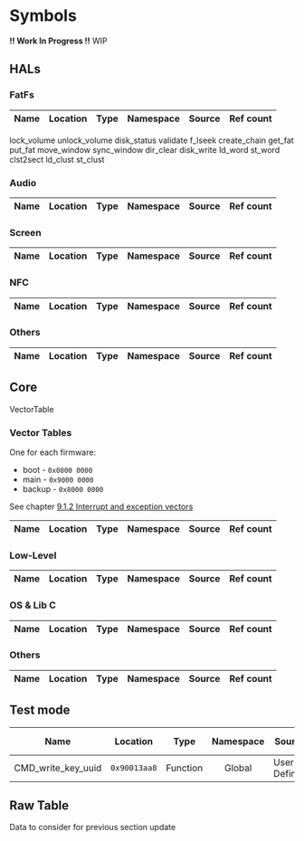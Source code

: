 
# Symbols

**!! Work In Progress !!**
WIP

## HALs

### FatFs
| Name | Location | Type | Namespace | Source | Ref count |
| --- | --- | --- | :---: | --- | ---: |
lock_volume
unlock_volume
disk_status
validate
f_lseek
create_chain
get_fat
put_fat
move_window
sync_window
dir_clear
disk_write
ld_word
st_word
clst2sect
ld_clust
st_clust



### Audio
| Name | Location | Type | Namespace | Source | Ref count |
| --- | --- | --- | :---: | --- | ---: |

### Screen
| Name | Location | Type | Namespace | Source | Ref count |
| --- | --- | --- | :---: | --- | ---: |

### NFC
| Name | Location | Type | Namespace | Source | Ref count |
| --- | --- | --- | :---: | --- | ---: |

### Others
| Name | Location | Type | Namespace | Source | Ref count |
| --- | --- | --- | :---: | --- | ---: |

## Core

VectorTable

### Vector Tables
One for each firmware:
* boot - `0x0800 0000`
* main - `0x9000 0000`
* backup - `0x8000 0000`

See chapter [9.1.2 Interrupt and exception vectors ](docs/rm0431-stm32f72xxx-and-stm32f73xxx-advanced-armbased-32bit-mcus-stmicroelectronics.pdf)

| Name | Location | Type | Namespace | Source | Ref count |
| --- | --- | --- | :---: | --- | ---: |



### Low-Level
| Name | Location | Type | Namespace | Source | Ref count |
| --- | --- | --- | :---: | --- | ---: |

### OS & Lib C

| Name | Location | Type | Namespace | Source | Ref count |
| --- | --- | --- | :---: | --- | ---: |


### Others


| Name | Location | Type | Namespace | Source | Ref count |
| --- | --- | --- | :---: | --- | ---: |



## Test mode

| Name | Location | Type | Namespace | Source | Ref count |
| --- | --- | --- | :---: | --- | ---: |
| CMD_write_key_uuid | `0x90013aa8` | Function | Global | User Defined | 0 |


## Raw Table
Data to consider for previous section update
```
```
